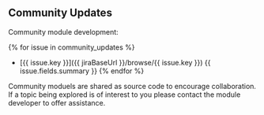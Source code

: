 ## Community Updates

Community module development:

{% for issue in community_updates %}
* [{{ issue.key }}]({{ jiraBaseUrl }}/browse/{{ issue.key }}) {{ issue.fields.summary }}
{% endfor %}

Community moduels are shared as source code to encourage collaboration. If a topic being explored is of interest to you please contact the module developer to offer assistance.